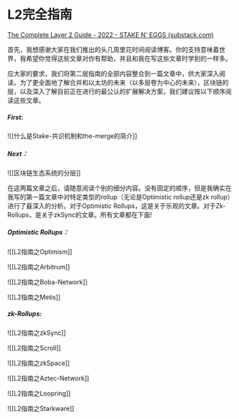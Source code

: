 # L2完全指南

[The Complete Layer 2 Guide - 2022 - STAKE N' EGGS (substack.com)](https://stakeneggs.substack.com/p/the-complete-layer-2-guide-2022)

首先，我想感谢大家在我们推出的头几周里花时间阅读博客。你的支持意味着世界，我希望你觉得这些文章对你有帮助，并且和我在写这些文章时学到的一样多。

应大家的要求，我们将第二层指南的全部内容整合到一篇文章中，供大家深入阅读。为了更全面地了解合并和以太坊的未来（以多层卷为中心的未来），区块链的层，以及深入了解目前正在进行的最公认的扩展解决方案，我们建议按以下顺序阅读这些文章。

##### First:

![[什么是Stake-共识机制和the-merge的简介]]

##### Next：

![[区块链生态系统的分层]]

在这两篇文章之后，请随意阅读个别的细分内容。没有固定的顺序，但是我确实在我写的第一篇文章中对特定类型的rollup（无论是Optimistic rollup还是zk rollup）进行了最深入的分析。对于Optimistic Rollups，这是关于乐观的文章。对于Zk-Rollups，是关于zkSync的文章。所有文章都在下面!

##### Optimistic Rollups：

![[L2指南之Optimism]]

![[L2指南之Arbitrum]]

![[L2指南之Boba-Network]]

![[L2指南之Metis]]


##### zk-Rollups:

![[L2指南之zkSync]]

![[L2指南之Scroll]]

![[L2指南之zkSpace]]

![[L2指南之Aztec-Network]]

![[L2指南之Loopring]]

![[L2指南之Starkware]]



